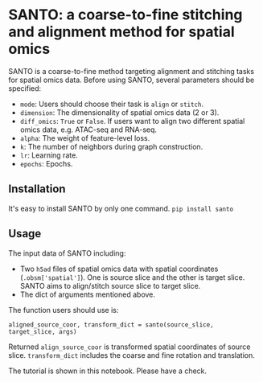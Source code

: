
# SANTO: a coarse-to-fine stitching and alignment method for spatial omics


SANTO is a coarse-to-fine method targeting alignment and stitching tasks for spatial omics data. Before using SANTO, several parameters should be specified:
- `mode`: Users should choose their task is `align` or `stitch`.
- `dimension`: The dimensionality of spatial omics data (2 or 3).
- `diff_omics`: `True` or `False`. If users want to align two different spatial omics data, e.g. ATAC-seq and RNA-seq.
- `alpha`: The weight of feature-level loss.
- `k`: The number of neighbors during graph construction.
- `lr`: Learning rate.
- `epochs`: Epochs. 

## Installation
It's easy to install SANTO by only one command.
`pip install santo`

## Usage
The input data of SANTO including:
- Two `h5ad` files of spatial omics data with spatial coordinates (`.obsm['spatial']`). One is source slice and the other is target slice. SANTO aims to align/stitch source slice to target slice.
- The dict of arguments mentioned above. 

The function users should use is:

`aligned_source_coor, transform_dict = santo(source_slice, target_slice, args)`

Returned `align_source_coor` is transformed spatial coordinates of source slice. `transform_dict` includes the coarse and fine rotation and translation. 

The tutorial is shown in this notebook. Please have a check. 

